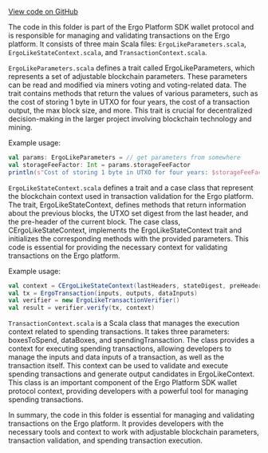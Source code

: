 [View code on GitHub](sigmastate-interpreterhttps://github.com/ScorexFoundation/sigmastate-interpreter/.autodoc/docs/json/sdk/shared/src/main/scala/org/ergoplatform/sdk/wallet/protocol)

The code in this folder is part of the Ergo Platform SDK wallet protocol and is responsible for managing and validating transactions on the Ergo platform. It consists of three main Scala files: `ErgoLikeParameters.scala`, `ErgoLikeStateContext.scala`, and `TransactionContext.scala`.

`ErgoLikeParameters.scala` defines a trait called ErgoLikeParameters, which represents a set of adjustable blockchain parameters. These parameters can be read and modified via miners voting and voting-related data. The trait contains methods that return the values of various parameters, such as the cost of storing 1 byte in UTXO for four years, the cost of a transaction output, the max block size, and more. This trait is crucial for decentralized decision-making in the larger project involving blockchain technology and mining.

Example usage:

```scala
val params: ErgoLikeParameters = // get parameters from somewhere
val storageFeeFactor: Int = params.storageFeeFactor
println(s"Cost of storing 1 byte in UTXO for four years: $storageFeeFactor nanoErgs")
```

`ErgoLikeStateContext.scala` defines a trait and a case class that represent the blockchain context used in transaction validation for the Ergo platform. The trait, ErgoLikeStateContext, defines methods that return information about the previous blocks, the UTXO set digest from the last header, and the pre-header of the current block. The case class, CErgoLikeStateContext, implements the ErgoLikeStateContext trait and initializes the corresponding methods with the provided parameters. This code is essential for providing the necessary context for validating transactions on the Ergo platform.

Example usage:

```scala
val context = CErgoLikeStateContext(lastHeaders, stateDigest, preHeader)
val tx = ErgoTransaction(inputs, outputs, dataInputs)
val verifier = new ErgoLikeTransactionVerifier()
val result = verifier.verify(tx, context)
```

`TransactionContext.scala` is a Scala class that manages the execution context related to spending transactions. It takes three parameters: boxesToSpend, dataBoxes, and spendingTransaction. The class provides a context for executing spending transactions, allowing developers to manage the inputs and data inputs of a transaction, as well as the transaction itself. This context can be used to validate and execute spending transactions and generate output candidates in ErgoLikeContext. This class is an important component of the Ergo Platform SDK wallet protocol context, providing developers with a powerful tool for managing spending transactions.

In summary, the code in this folder is essential for managing and validating transactions on the Ergo platform. It provides developers with the necessary tools and context to work with adjustable blockchain parameters, transaction validation, and spending transaction execution.
